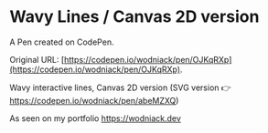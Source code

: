 # Wavy Lines / Canvas 2D version

A Pen created on CodePen.

Original URL: [https://codepen.io/wodniack/pen/OJKqRXp](https://codepen.io/wodniack/pen/OJKqRXp).

Wavy interactive lines, Canvas 2D version (SVG version 👉 https://codepen.io/wodniack/pen/abeMZXQ)

As seen on my portfolio https://wodniack.dev